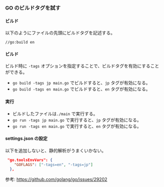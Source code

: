 ### GO のビルドタグを試す

#### ビルド

以下のようにファイルの先頭にビルドタグを記述する。

```
//go:build en
```

#### ビルド

ビルド時に `-tags` オプションを指定することで、ビルドタグを有効にすることができる。

- `go build -tags jp main.go` でビルドすると、`jp` タグが有効になる。
- `go build -tags en main.go` でビルドすると、`en` タグが有効になる。

#### 実行

- ビルドしたファイルは`./main` で実行する。
- `go run -tags jp main.go` で実行すると、`jp` タグが有効になる。
- `go run -tags en main.go` で実行すると、`en` タグが有効になる。

#### settings.json の設定

以下を追加しないと、静的解析がうまくいかない。

```json
 "go.toolsEnvVars": {
    "GOFLAGS": ["-tags=en", "-tags=jp"]
  },
```

参考: https://github.com/golang/go/issues/29202
